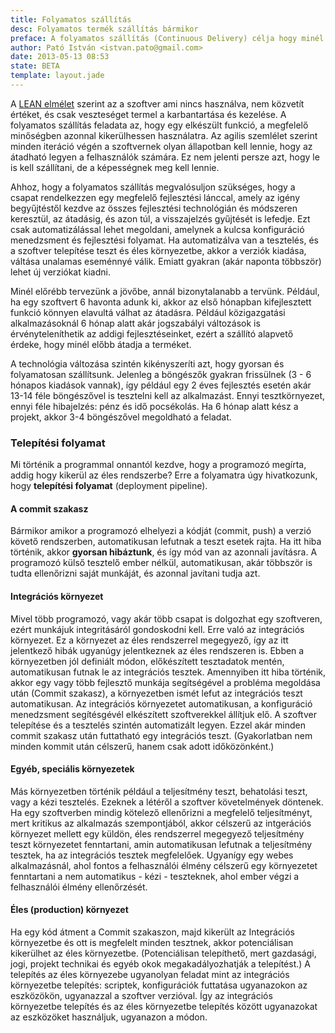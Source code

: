 ```yaml
---
title: Folyamatos szállítás
desc: Folyamatos termék szállítás bármikor
preface: A folyamatos szállítás (Continuous Delivery) célja hogy minél előbb, minőségi szolgáltatást adjon a felhasználónak.
author: Pató István <istvan.pato@gmail.com>
date: 2013-05-13 08:53
state: BETA
template: layout.jade
---
```


A [LEAN elmélet](http://en.wikipedia.org/wiki/Lean_software_development) szerint az a szoftver ami nincs használva, nem közvetít értéket, és csak veszteséget termel a karbantartása és kezelése. A folyamatos szállítás feladata az, hogy egy elkészült funkció, a megfelelő minőségben azonnal kikerülhessen használatra. Az agilis szemlélet szerint minden iteráció végén a szoftvernek olyan állapotban kell lennie, hogy az átadható legyen a felhasználók számára. Ez nem jelenti persze azt, hogy le is kell szállítani, de a képességnek meg kell lennie.

Ahhoz, hogy a folyamatos szállítás megvalósuljon szükséges, hogy a csapat rendelkezzen egy megfelelő fejlesztési lánccal, amely az igény begyűjtéstől kezdve az összes fejlesztési technológián és módszeren keresztül, az átadásig, és azon túl, a visszajelzés gyűjtését is lefedje. Ezt csak automatizálással lehet megoldani, amelynek a kulcsa konfiguráció menedzsment és fejlesztési folyamat. Ha automatizálva van a tesztelés, és a szoftver telepítése teszt és éles környezetbe, akkor a verziók kiadása, váltása unalamas eseménnyé válik. Emiatt gyakran (akár naponta többször) lehet új verziókat kiadni.

Minél előrébb tervezünk a jövőbe, annál bizonytalanabb a tervünk. Például, ha egy szoftvert 6 havonta adunk ki, akkor az első hónapban kifejlesztett funkció könnyen elavultá válhat az átadásra. Például közigazgatási alkalmazásoknál 6 hónap alatt akár jogszabályi változások is érvényteleníthetik az addigi fejlesztéseinket, ezért a szállító alapvető érdeke, hogy minél előbb átadja a terméket.

A technológia változása szintén kikényszeríti azt, hogy gyorsan és folyamatosan szállítsunk. Jelenleg a böngészők gyakran frissülnek (3 - 6 hónapos kiadások vannak), így például egy 2 éves fejlesztés esetén akár 13-14 féle böngészővel is tesztelni kell az alkalmazást. Ennyi tesztkörnyezet, ennyi féle hibajelzés: pénz és idő pocsékolás. Ha 6 hónap alatt kész a projekt, akkor 3-4 böngészővel megoldható a feladat.

### Telepítési folyamat
Mi történik a programmal onnantól kezdve, hogy a programozó megírta, addig hogy kikerül az éles rendszerbe? Erre a folyamatra úgy hivatkozunk, hogy **telepítési folyamat** (deployment pipeline).

#### A commit szakasz
Bármikor amikor a programozó elhelyezi a kódját (commit, push) a verzió követő rendszerben, automatikusan lefutnak a teszt esetek rajta. Ha itt hiba történik, akkor **gyorsan hibáztunk**, és így mód van az azonnali javításra. A programozó külső tesztelő ember nélkül, automatikusan, akár többször is tudta ellenőrizni saját munkáját, és azonnal javítani tudja azt.

#### Integrációs környezet
Mivel több programozó, vagy akár több csapat is dolgozhat egy szoftveren, ezért munkájuk integritásáról gondoskodni kell. Erre való az integrációs környezet. Ez a környezet az éles rendszerrel megegyező, így az itt jelentkező hibák ugyanúgy jelentkeznek az éles rendszeren is. Ebben a környezetben jól definiált módon, előkészített tesztadatok mentén, automatikusan futnak le az integrációs tesztek. Amennyiben itt hiba történik, akkor egy vagy több fejlesztő munkája segítségével a probléma megoldása után (Commit szakasz), a környezetben ismét lefut az integrációs teszt automatikusan. Az integrációs környezetet automatikusan, a konfiguráció menedzsment segítésgévél elkészített szoftverekkel állítjuk elő. A szoftver telepítése és a tesztelés szintén automatizált legyen. Ezzel akár minden commit szakasz után futtatható egy integrációs teszt. (Gyakorlatban nem minden kommit után célszerű, hanem csak adott időközönként.)

#### Egyéb, speciális környezetek
Más környezetben történik például a teljesítmény teszt, behatolási teszt, vagy a kézi tesztelés. Ezeknek a létéről a szoftver követelmények döntenek. Ha egy szoftverben mindig kötelező ellenőrizni a megfelelő teljesítményt, mert kritikus az alkalmazás szempontjából, akkor célszerű az intgerációs környezet mellett egy küldön, éles rendszerrel megegyező teljesítmény teszt környezetet fenntartani, amin automatikusan lefutnak a teljesítmény tesztek, ha az integrációs tesztek megfelelőek. Ugyanígy egy webes alkalmazásnál, ahol fontos a felhasználói élmény célszerű egy környezetet fenntartani a nem automatikus - kézi - teszteknek, ahol ember végzi a felhasználói élmény ellenőrzését.

#### Éles (production) környezet
Ha egy kód átment a Commit szakaszon, majd kikerült az Integrációs környezetbe és ott is megfelelt minden tesztnek, akkor potenciálisan kikerülhet az éles környezetbe. (Potenciálisan telepíthető, mert gazdasági, jogi, projekt technikai és egyéb okok megakadályozhatják a telepítést.) A telepítés az éles környezebe ugyanolyan feladat mint az integrációs környezetbe telepítés: scriptek, konfigurációk futtatása ugyanazokon az eszközökön, ugyanazzal a szoftver verzióval. Így az integrációs környezetbe telepítés és az éles környezetbe telepítés között ugyanazokat az eszközöket használjuk, ugyanazon a módon.
